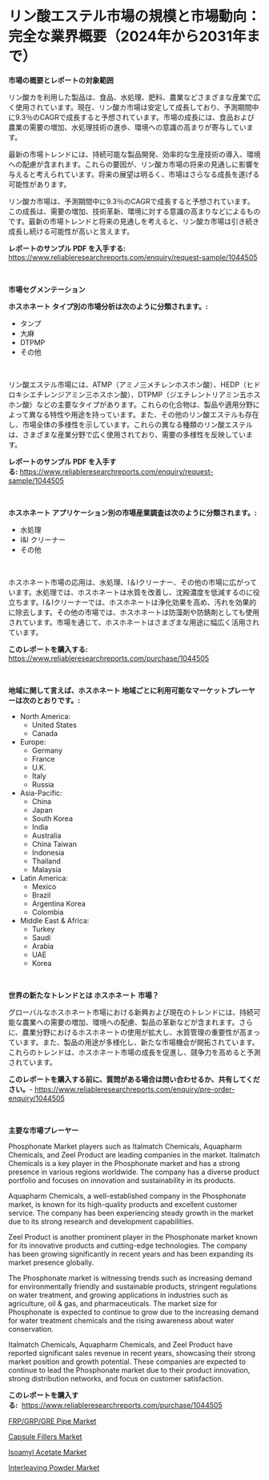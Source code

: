 <p><h1>リン酸エステル市場の規模と市場動向：完全な業界概要（2024年から2031年まで）</h1></p><p><strong>市場の概要とレポートの対象範囲</strong></p>
<p><p>リン酸カを利用した製品は、食品、水処理、肥料、農業などさまざまな産業で広く使用されています。現在、リン酸カ市場は安定して成長しており、予測期間中に9.3％のCAGRで成長すると予想されています。市場の成長には、食品および農業の需要の増加、水処理技術の進歩、環境への意識の高まりが寄与しています。</p><p>最新の市場トレンドには、持続可能な製品開発、効率的な生産技術の導入、環境への配慮が含まれます。これらの要因が、リン酸カ市場の将来の見通しに影響を与えると考えられています。将来の展望は明るく、市場はさらなる成長を遂げる可能性があります。</p><p>リン酸カ市場は、予測期間中に9.3％のCAGRで成長すると予想されています。この成長は、需要の増加、技術革新、環境に対する意識の高まりなどによるものです。最新の市場トレンドと将来の見通しを考えると、リン酸カ市場は引き続き成長し続ける可能性が高いと言えます。</p></p>
<p><strong>レポートのサンプル PDF を入手する:</strong> <a href="https://www.reliableresearchreports.com/enquiry/request-sample/1044505">https://www.reliableresearchreports.com/enquiry/request-sample/1044505</a></p>
<p>&nbsp;</p>
<p><strong>市場セグメンテーション</strong></p>
<p><strong>ホスホネート タイプ別の市場分析は次のように分類されます。:</strong></p>
<p><ul><li>タンプ</li><li>大麻</li><li>DTPMP</li><li>その他</li></ul></p>
<p>&nbsp;</p>
<p><p>リン酸エステル市場には、ATMP（アミノ三メチレンホスホン酸）、HEDP（ヒドロキシエチレンジアミン三ホスホン酸）、DTPMP（ジエチレントリアミン五ホスホン酸）などの主要なタイプがあります。これらの化合物は、製品や適用分野によって異なる特性や用途を持っています。また、その他のリン酸エステルも存在し、市場全体の多様性を示しています。これらの異なる種類のリン酸エステルは、さまざまな産業分野で広く使用されており、需要の多様性を反映しています。</p></p>
<p><strong>レポートのサンプル PDF を入手する:</strong>&nbsp;<a href="https://www.reliableresearchreports.com/enquiry/request-sample/1044505">https://www.reliableresearchreports.com/enquiry/request-sample/1044505</a></p>
<p>&nbsp;</p>
<p><strong> ホスホネート アプリケーション別の市場産業調査は次のように分類されます。:</strong></p>
<p><ul><li>水処理</li><li>I&I クリーナー</li><li>その他</li></ul></p>
<p>&nbsp;</p>
<p><p>ホスホネート市場の応用は、水処理、I＆Iクリーナー、その他の市場に広がっています。水処理では、ホスホネートは水質を改善し、沈殿濃度を低減するのに役立ちます。I＆Iクリーナーでは、ホスホネートは浄化効果を高め、汚れを効果的に除去します。その他の市場では、ホスホネートは防藻剤や防錆剤としても使用されています。市場を通じて、ホスホネートはさまざまな用途に幅広く活用されています。</p></p>
<p><strong>このレポートを購入する:</strong>&nbsp; <a href="https://www.reliableresearchreports.com/purchase/1044505">https://www.reliableresearchreports.com/purchase/1044505</a></p>
<p>&nbsp;</p>
<p><strong>地域に関して言えば、ホスホネート 地域ごとに利用可能なマーケットプレーヤーは次のとおりです。:</strong></p>
<p><ul>
    <li>
        North America:
        <ul>
            <li>United States</li>
            <li>Canada</li>
        </ul>
    </li>
    <li>
        Europe:
        <ul>
            <li>Germany</li>
            <li>France</li>
            <li>U.K.</li>
            <li>Italy</li>
            <li>Russia</li>
        </ul>
    </li>
    <li>
        Asia-Pacific:
        <ul>
            <li>China</li>
            <li>Japan</li>
            <li>South Korea</li>
            <li>India</li>
            <li>Australia</li>
            <li>China Taiwan</li>
            <li>Indonesia</li>
            <li>Thailand</li>
            <li>Malaysia</li>
        </ul>
    </li>
    <li>
        Latin America:
        <ul>
            <li>Mexico</li>
            <li>Brazil</li>
            <li>Argentina Korea</li>
            <li>Colombia</li>
        </ul>
    </li>
    <li>
        Middle East & Africa:
        <ul>
            <li>Turkey</li>
            <li>Saudi</li>
            <li>Arabia</li>
            <li>UAE</li>
            <li>Korea</li>
        </ul>
    </li>
    </ul></p>
<p>&nbsp;</p>
<p><strong>世界の新たなトレンドとは ホスホネート 市場？</strong></p>
<p><p>グローバルなホスホネート市場における新興および現在のトレンドには、持続可能な農業への需要の増加、環境への配慮、製品の革新などが含まれます。さらに、農業分野におけるホスホネートの使用が拡大し、水質管理の重要性が高まっています。また、製品の用途が多様化し、新たな市場機会が開拓されています。これらのトレンドは、ホスホネート市場の成長を促進し、競争力を高めると予測されています。</p></p>
<p><strong>このレポートを購入する前に、質問がある場合は問い合わせるか、共有してください。</strong>- <a href="https://www.reliableresearchreports.com/enquiry/pre-order-enquiry/1044505">https://www.reliableresearchreports.com/enquiry/pre-order-enquiry/1044505</a></p>
<p>&nbsp;</p>
<p><strong>主要な市場プレーヤー</strong></p>
<p><p>Phosphonate Market players such as Italmatch Chemicals, Aquapharm Chemicals, and Zeel Product are leading companies in the market. Italmatch Chemicals is a key player in the Phosphonate market and has a strong presence in various regions worldwide. The company has a diverse product portfolio and focuses on innovation and sustainability in its products.</p><p>Aquapharm Chemicals, a well-established company in the Phosphonate market, is known for its high-quality products and excellent customer service. The company has been experiencing steady growth in the market due to its strong research and development capabilities.</p><p>Zeel Product is another prominent player in the Phosphonate market known for its innovative products and cutting-edge technologies. The company has been growing significantly in recent years and has been expanding its market presence globally.</p><p>The Phosphonate market is witnessing trends such as increasing demand for environmentally friendly and sustainable products, stringent regulations on water treatment, and growing applications in industries such as agriculture, oil & gas, and pharmaceuticals. The market size for Phosphonate is expected to continue to grow due to the increasing demand for water treatment chemicals and the rising awareness about water conservation.</p><p>Italmatch Chemicals, Aquapharm Chemicals, and Zeel Product have reported significant sales revenue in recent years, showcasing their strong market position and growth potential. These companies are expected to continue to lead the Phosphonate market due to their product innovation, strong distribution networks, and focus on customer satisfaction.</p></p>
<p><strong>このレポートを購入する:</strong>&nbsp;&nbsp;<a href="https://www.reliableresearchreports.com/purchase/1044505">https://www.reliableresearchreports.com/purchase/1044505</a></p>
<p><p><a href="https://view.publitas.com/reportprime-1/frp-grp-gre-pipe-market-size-global-industry-overview-market-segmentation-and-forecast-2023-to-2030/">FRP/GRP/GRE Pipe Market</a></p><p><a href="https://github.com/luckyshygirl/Market-Research-Report-List-3/blob/main/capsule-fillers-market.md">Capsule Fillers Market</a></p><p><a href="https://github.com/markusgodoy/Market-Research-Report-List-2/blob/main/isoamyl-acetate-market.md">Isoamyl Acetate Market</a></p><p><a href="https://shimmer-gardenia-37a.notion.site/Interleaving-Powder-Market-Share-Market-New-Trends-Analysis-Report-By-Type-By-Application-By-End-f6d4d35368e34068b5cf7a2a384ac9b1">Interleaving Powder Market</a></p></p>